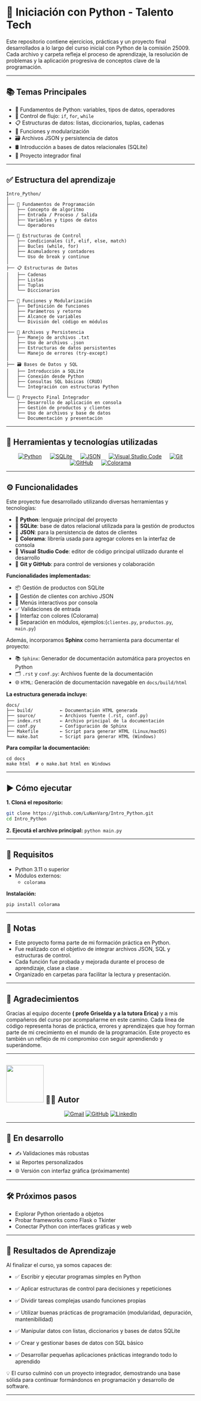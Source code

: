 # 🐍 Iniciación con Python - Talento Tech

Este repositorio contiene ejercicios, prácticas y un proyecto final desarrollados a lo largo del curso inicial con Python de la comisión 25009. Cada archivo y carpeta refleja el proceso de aprendizaje, la resolución de problemas y la aplicación progresiva de conceptos clave de la programación. 

---
## 📚 Temas Principales

- 🐍 Fundamentos de Python: variables, tipos de datos, operadores
- 🔁 Control de flujo: `if`, `for`, `while`
- 📋 Estructuras de datos: listas, diccionarios, tuplas, cadenas
- 🧩 Funciones y modularización
- 🗃️ Archivos JSON y persistencia de datos
- 🛢️ Introducción a bases de datos relacionales (SQLite)
- 🚀 Proyecto integrador final

---

## ✅ Estructura del aprendizaje 
```
Intro_Python/
│
├── 🐍 Fundamentos de Programación
│   ├── Concepto de algoritmo
│   ├── Entrada / Proceso / Salida
│   ├── Variables y tipos de datos
│   └── Operadores
│
├── 🔁 Estructuras de Control
│   ├── Condicionales (if, elif, else, match)
│   ├── Bucles (while, for)
│   ├── Acumuladores y contadores
│   └── Uso de break y continue
│
├── 📋 Estructuras de Datos
│   ├── Cadenas
│   ├── Listas
│   ├── Tuplas
│   └── Diccionarios
│
├── 🧩 Funciones y Modularización
│   ├── Definición de funciones
│   ├── Parámetros y retorno
│   ├── Alcance de variables
│   └── División del código en módulos
│
├── 💾 Archivos y Persistencia
│   ├── Manejo de archivos .txt
│   ├── Uso de archivos .json
│   ├── Estructuras de datos persistentes
│   └── Manejo de errores (try-except)
│
├── 🗃️ Bases de Datos y SQL
│   ├── Introducción a SQLite
│   ├── Conexión desde Python
│   ├── Consultas SQL básicas (CRUD)
│   └── Integración con estructuras Python
│
└── 🚀 Proyecto Final Integrador
    ├── Desarrollo de aplicación en consola
    ├── Gestión de productos y clientes
    ├── Uso de archivos y base de datos
    └── Documentación y presentación

```

---

## 🧰 Herramientas y tecnologías utilizadas

<p align="center">
  &emsp;
  <a href="#"><img alt="Python" src="https://img.shields.io/badge/Python-3776AB.svg?style=plastic&logo=python&logoColor=white"></a>
  &emsp;
  <a href="#"><img alt="SQLite" src="https://img.shields.io/badge/SQLite-07405E.svg?style=plastic&logo=sqlite&logoColor=white"></a>
  &emsp;
  <a href="#"><img alt="JSON" src="https://img.shields.io/badge/JSON-000000.svg?style=plastic&logo=json&logoColor=white"></a>
  &emsp;
  <a href="#"><img alt="Visual Studio Code" src="https://img.shields.io/badge/VSCode-0078d7.svg?style=plastic&logo=visual-studio-code&logoColor=white"></a>
  &emsp;
  <a href="#"><img alt="Git" src="https://img.shields.io/badge/Git-F05033.svg?style=plastic&logo=git&logoColor=white"></a>
  &emsp;
  <a href="#"><img alt="GitHub" src="https://img.shields.io/badge/GitHub-181717.svg?style=plastic&logo=github&logoColor=white"></a>
  &emsp;
  <a href="#"><img alt="Colorama" src="https://img.shields.io/badge/Colorama-FFD43B.svg?style=plastic&logo=python&logoColor=black"></a>
</p>

---

## ⚙️ Funcionalidades

Este proyecto fue desarrollado utilizando diversas herramientas y tecnologías:

- 🐍 **Python**: lenguaje principal del proyecto  
- 💾 **SQLite**: base de datos relacional utilizada para la gestión de productos  
- 📂 **JSON**: para la persistencia de datos de clientes  
- 🎨 **Colorama**: librería usada para agregar colores en la interfaz de consola  
- 🧰 **Visual Studio Code**: editor de código principal utilizado durante el desarrollo  
- 🔧 **Git y GitHub**: para control de versiones y colaboración

**Funcionalidades implementadas:**

- 📦 Gestión de productos con SQLite  
- 👥 Gestión de clientes con archivo JSON  
- 🧩 Menús interactivos por consola  
- ✅ Validaciones de entrada  
- 🎨 Interfaz con colores (Colorama)  
- 📁 Separación en módulos, ejemplos:(`clientes.py`, `productos.py`, `main.py`)

Además, incorporamos **Sphinx** como herramienta para documentar el proyecto:

- 📚 `Sphinx`: Generador de documentación automática para proyectos en Python
- 🗂️ `.rst` y `conf.py`: Archivos fuente de la documentación
- 🌐 `HTML`: Generación de documentación navegable en `docs/build/html`

**La estructura generada incluye:**

```
docs/
├── build/          ← Documentación HTML generada
├── source/         ← Archivos fuente (.rst, conf.py)
├── index.rst       ← Archivo principal de la documentación
├── conf.py         ← Configuración de Sphinx
├── Makefile        ← Script para generar HTML (Linux/macOS)
└── make.bat        ← Script para generar HTML (Windows)
```

**Para compilar la documentación:**
```
cd docs
make html  # o make.bat html en Windows
```
---

## ▶️ Cómo ejecutar

**1. Cloná el repositorio:**

``` bash
git clone https://github.com/LuNanVarg/Intro_Python.git
cd Intro_Python
```
**2. Ejecutá el archivo principal:**
   ```python main.py```

---
## 💾 Requisitos

* Python 3.11 o superior
* Módulos externos:
    * ```colorama```

**Instalación:**

```pip install colorama```

---
## 📌 Notas

* Este proyecto forma parte de mi formación práctica en Python.
* Fue realizado con el objetivo de integrar archivos JSON, SQL y estructuras de control.
* Cada función fue probada y mejorada durante el proceso de aprendizaje, clase a clase .
* Organizado en carpetas para facilitar la lectura y presentación.

---
## 🙌 Agradecimientos

Gracias al equipo docente **( profe Griselda y a la tutora Erica)** y a mis compañeros del curso por acompañarme en este camino.
Cada línea de código representa horas de práctica, errores y aprendizajes que hoy forman parte de mi crecimiento en el mundo de la programación.
Este proyecto es también un reflejo de mi compromiso con seguir aprendiendo y superándome.

---

## <img src="https://github.com/7oSkaaa/7oSkaaa/blob/main/Images/Connect-with-me.gif?raw=true" width="100px"> </picture> 👩‍💻 Autor
<p align="center">
	<a href="mailto:nancy.vargas.it@gmail.com"><img src="https://img.icons8.com/bubbles/50/000000/gmail.png" alt="Gmail"/></a>
	<a href="https://github.com/LuNanVarg"><img src="https://img.icons8.com/bubbles/50/000000/github.png" alt="GitHub"/></a>
	<a href="https://linkedin.com/in/vargasnancy"><img src="https://img.icons8.com/bubbles/50/000000/linkedin.png" alt="LinkedIn"/></a>
	
</p>

---

## 🚀 En desarrollo

* ✍️ Validaciones más robustas
* 📊 Reportes personalizados
* 🌐 Versión con interfaz gráfica (próximamente)
  
---

## 🛠️ Próximos pasos

- Explorar Python orientado a objetos
- Probar frameworks como Flask o Tkinter
- Conectar Python con interfaces gráficas y web

---

## 🏁 Resultados de Aprendizaje

Al finalizar el curso, ya somos capaces de:

* ✅ Escribir y ejecutar programas simples en Python

* ✅ Aplicar estructuras de control para decisiones y repeticiones

* ✅ Dividir tareas complejas usando funciones propias

* ✅ Utilizar buenas prácticas de programación (modularidad, depuración, mantenibilidad)

* ✅ Manipular datos con listas, diccionarios y bases de datos SQLite

* ✅ Crear y gestionar bases de datos con SQL básico

* ✅ Desarrollar pequeñas aplicaciones prácticas integrando todo lo aprendido

💡 El curso culminó con un proyecto integrador, demostrando una base sólida para continuar formándonos en programación y desarrollo de software.

---
